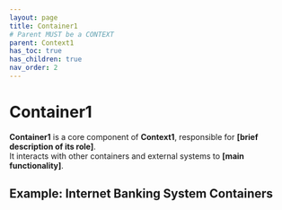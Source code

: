 ```yaml
---
layout: page
title: Container1
# Parent MUST be a CONTEXT
parent: Context1
has_toc: true
has_children: true
nav_order: 2
---
```


# Container1
**Container1** is a core component of **Context1**, responsible for **[brief description of its role]**.  
It interacts with other containers and external systems to **[main functionality]**.

## Example: Internet Banking System Containers


